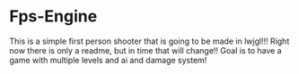 Fps-Engine
==========
This is a simple first person shooter that is going to be made in lwjgl!!! Right now there is only a readme, but in time that will change!! Goal is to have a game with multiple levels and ai and damage system!
